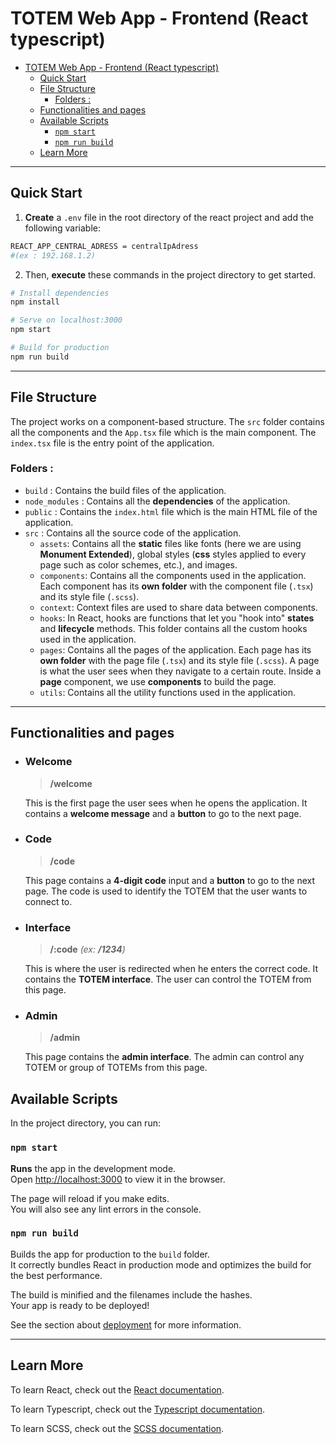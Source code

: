 <!-- @format -->

# TOTEM Web App - Frontend (React typescript)

-   [TOTEM Web App - Frontend (React typescript)](#totem-web-app---frontend-react-typescript)
    -   [Quick Start](#quick-start)
    -   [File Structure](#file-structure)
        -   [Folders :](#folders-)
    -   [Functionalities and pages](#functionalities-and-pages)
    -   [Available Scripts](#available-scripts)
        -   [`npm start`](#npm-start)
        -   [`npm run build`](#npm-run-build)
    -   [Learn More](#learn-more)

---

## Quick Start

1.  **Create** a `.env` file in the root directory of the react project and add the following variable:

```bash
REACT_APP_CENTRAL_ADRESS = centralIpAdress
#(ex : 192.168.1.2)
```

2.  Then, **execute** these commands in the project directory to get started.

```bash
# Install dependencies
npm install

# Serve on localhost:3000
npm start

# Build for production
npm run build
```

---

## File Structure

The project works on a component-based structure. The `src` folder contains all the components and the `App.tsx` file which is the main component. The `index.tsx` file is the entry point of the application.

### Folders :

-   `build` : Contains the build files of the application.
-   `node_modules` : Contains all the **dependencies** of the application.
-   `public` : Contains the `index.html` file which is the main HTML file of the application.
-   `src` : Contains all the source code of the application.
    -   `assets`: Contains all the **static** files like fonts (here we are using **Monument Extended**), global styles (**css** styles applied to every page such as color schemes, etc.), and images.
    -   `components`: Contains all the components used in the application. Each component has its **own folder** with the component file (`.tsx`) and its style file (`.scss`).
    -   `context`: Context files are used to share data between components.
    -   `hooks`: In React, hooks are functions that let you "hook into" **states** and **lifecycle** methods. This folder contains all the custom hooks used in the application.
    -   `pages`: Contains all the pages of the application. Each page has its **own folder** with the page file (`.tsx`) and its style file (`.scss`). A page is what the user sees when they navigate to a certain route. Inside a **page** component, we use **components** to build the page.
    -   `utils`: Contains all the utility functions used in the application.

---

## Functionalities and pages

-   ### Welcome

    > **/welcome**

    This is the first page the user sees when he opens the application. It contains a **welcome message** and a **button** to go to the next page.

-   ### Code

    > **/code**

    This page contains a **4-digit code** input and a **button** to go to the next page. The code is used to identify the TOTEM that the user wants to connect to.

-   ### Interface

    > **/:code** _(ex: **/1234**)_

    This is where the user is redirected when he enters the correct code. It contains the **TOTEM interface**. The user can control the TOTEM from this page.

-   ### Admin

    > **/admin**

    This page contains the **admin interface**. The admin can control any TOTEM or group of TOTEMs from this page.

## Available Scripts

In the project directory, you can run:

### `npm start`

**Runs** the app in the development mode.\
Open [http://localhost:3000](http://localhost:3000) to view it in the browser.

The page will reload if you make edits.\
You will also see any lint errors in the console.

### `npm run build`

Builds the app for production to the `build` folder.\
It correctly bundles React in production mode and optimizes the build for the best performance.

The build is minified and the filenames include the hashes.\
Your app is ready to be deployed!

See the section about [deployment](https://facebook.github.io/create-react-app/docs/deployment) for more information.

---

## Learn More

To learn React, check out the [React documentation](https://reactjs.org/).

To learn Typescript, check out the [Typescript documentation](https://www.typescriptlang.org/).

To learn SCSS, check out the [SCSS documentation](https://sass-lang.com/documentation).
